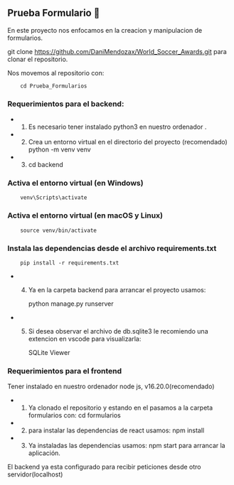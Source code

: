 ## Prueba Formulario :notebook_with_decorative_cover:

En este proyecto nos enfocamos en la creacion y manipulacion de formularios.

 git clone https://github.com/DaniMendozax/World_Soccer_Awards.git para clonar el repositorio.
 
 Nos movemos al repositorio con: 
 
 		cd Prueba_Formularios
 
### Requerimientos para el backend:

- 1)  Es necesario tener instalado python3 en nuestro ordenador .
- 2)  Crea un entorno virtual en el directorio del proyecto (recomendado)
		python -m venv venv

- 3)  cd backend 

### Activa el entorno virtual (en Windows)
		venv\Scripts\activate

### Activa el entorno virtual (en macOS y Linux)
		source venv/bin/activate

### Instala las dependencias desde el archivo requirements.txt
		pip install -r requirements.txt

- 4)  Ya en la carpeta backend para arrancar el proyecto usamos:
     
		 python manage.py runserver

- 5)  Si desea observar el archivo de db.sqlite3 le recomiendo una extencion en vscode para visualizarla:
  
		SQLite Viewer

### Requerimientos para el frontend

Tener instalado en nuestro ordenador node js, v16.20.0(recomendado)

- 1)  Ya clonado el repositorio y estando en el pasamos a la carpeta formularios con:
		cd formularios
- 2)  para instalar las dependencias  de react usamos:
		npm install 
- 3)  Ya instaladas las dependencias usamos:
		npm start 
para arrancar la aplicación.

El backend ya esta configurado para recibir peticiones desde otro servidor(localhost)
